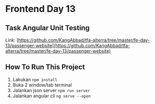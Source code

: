 # Frontend Day 13

## Task Angular Unit Testing

Link: [https://github.com/KangAbbad/tfa-alterra/tree/master/fe-day-13/passenger-website](https://github.com/KangAbbad/tfa-alterra/tree/master/fe-day-13/passenger-website)

## How To Run This Project

1. Lakukan `npm install`
2. Buka 2 window/tab terminal
3. Jalankan json server `npm run server`
4. Jalankan angular cli `ng serve --open`
